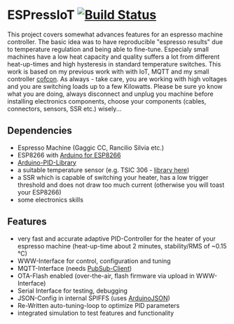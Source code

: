 # ESPressIoT [![Build Status](https://travis-ci.org/Schm1tz1/ESPressIoT.svg?branch=master)](https://travis-ci.com/Schm1tz1/ESPressIoT)
This project covers somewhat advances features for an espresso machine controller. The basic idea was to have reproducible "espresso results" due to temperature regulation and being able to fine-tune. Especialy small machines have a low heat capacity and quality suffers a lot from different heat-up-times and high hysteresis in standard temperature switches.
This work is based on my previous work with with IoT, MQTT and my small controller [cofcon](https://github.com/Schm1tz1/cofcon). As always - take care, you are working with high voltages and you are switching loads up to a few Kilowatts. Please be sure yo know what you are doing, always disconnect and unplug you machine before installing electronics components, choose your components (cables, connectors, sensors, SSR etc.) wisely...

## Dependencies
* Espresso Machine (Gaggic CC, Rancilio Silvia etc.)
* ESP8266 with [Arduino for ESP8266][1]
* [Arduino-PID-Library][2]
* a suitable temperature sensor (e.g. TSIC 306 - [library here][3])
* a SSR which is capable of switching your heater, has a low trigger threshold and does not draw too much current (otherwise you will toast your ESP8266)
* some electronics skills

## Features
* very fast and accurate adaptive PID-Controller for the heater of your espresso machine (heat-up-time about 2 minutes, stability/RMS of ~0.15 °C)
* WWW-Interface for control, configuration and tuning
* MQTT-Interface (needs [PubSub-Client][4])
* OTA-Flash enabled (over-the-air, flash firmware via upload in WWW-Interface)
* Serial Interface for testing, debugging
* JSON-Config in internal SPIFFS (uses [ArduinoJSON][5])
* Re-Written auto-tuning-loop to optimize PID parameters
* integrated simulation to test features and functionality

[1]: https://github.com/esp8266/Arduino
[2]: https://github.com/br3ttb/Arduino-PID-Library
[3]: https://github.com/Schm1tz1/arduino-tsic
[4]: https://github.com/knolleary/pubsubclient
[5]: https://github.com/bblanchon/ArduinoJson
